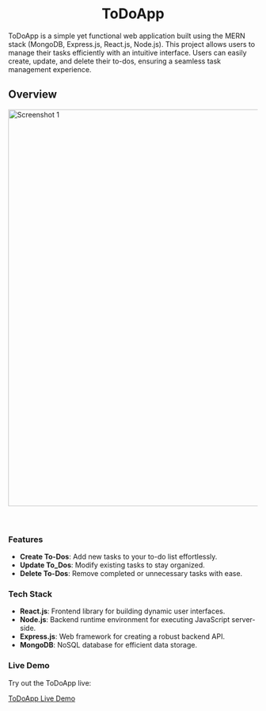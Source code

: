 <h1 align="center">ToDoApp</h1>
ToDoApp is a simple yet functional web application built using the MERN stack (MongoDB, Express.js, React.js, Node.js). This project allows users to manage their tasks efficiently with an intuitive interface. Users can easily create, update, and delete their to-dos, ensuring a seamless task management experience.

## Overview

<div>
  <img src="https://github.com/user-attachments/assets/fbda4caa-f6a0-4033-8596-b7b407327fba" alt="Screenshot 1" width="800" />
</div>
<br><br>



### Features

- **Create To-Dos**: Add new tasks to your to-do list effortlessly.
- **Update To_Dos**: Modify existing tasks to stay organized.
- **Delete To-Dos**: Remove completed or unnecessary tasks with ease.

### Tech Stack

- **React.js**: Frontend library for building dynamic user interfaces.
- **Node.js**: Backend runtime environment for executing JavaScript server-side.
- **Express.js**: Web framework for creating a robust backend API.
- **MongoDB**: NoSQL database for efficient data storage.

### Live Demo

Try out the ToDoApp live:

[ToDoApp Live Demo](https://todoapp-frontend-oc52.onrender.com/)

